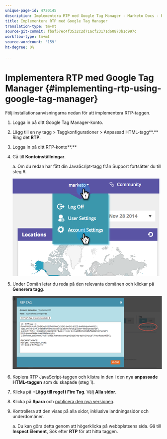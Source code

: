 ```yaml
---
unique-page-id: 4720145
description: Implementera RTP med Google Tag Manager - Marketo Docs - Produktdokumentation
title: Implementera RTP med Google Tag Manager
translation-type: tm+mt
source-git-commit: fbaf57ec4f3532c2d71acf23171d60873b1c997c
workflow-type: tm+mt
source-wordcount: '159'
ht-degree: 0%

---
```



# Implementera RTP med Google Tag Manager {#implementing-rtp-using-google-tag-manager}

Följ installationsanvisningarna nedan för att implementera RTP-taggen.

1. Logga in på ditt Google Tag Manager-konto.

1. Lägg till en ny tagg > Taggkonfigurationer > Anpassad HTML-tagg**.** Ring det **RTP**.

1. Logga in på ditt RTP-konto**.**

1. Gå till **Kontoinställningar**.

   a. Om du redan har fått din JavaScript-tagg från Support fortsätter du till steg 6.

   ![](assets/image2014-11-30-15-3a19-3a21.png)

1. Under Domän letar du reda på den relevanta domänen och klickar på **Generera tagg**.

   ![](assets/image2014-11-30-15-3a20-3a17.png)

1. Kopiera RTP JavaScript-taggen och klistra in den i den nya **anpassade HTML-taggen** som du skapade (steg 1).

1. Klicka på **+Lägg till regel i Fire Tag**. Välj **Alla sidor**.

1. Klicka på **Spara** och [publicera den nya versionen](https://support.google.com/tagmanager/answer/2699097?hl=en).

1. Kontrollera att den visas på alla sidor, inklusive landningssidor och underdomäner.

   a. Du kan göra detta genom att högerklicka på webbplatsens sida. Gå till **Inspect Element**, Sök efter **RTP** för att hitta taggen.
